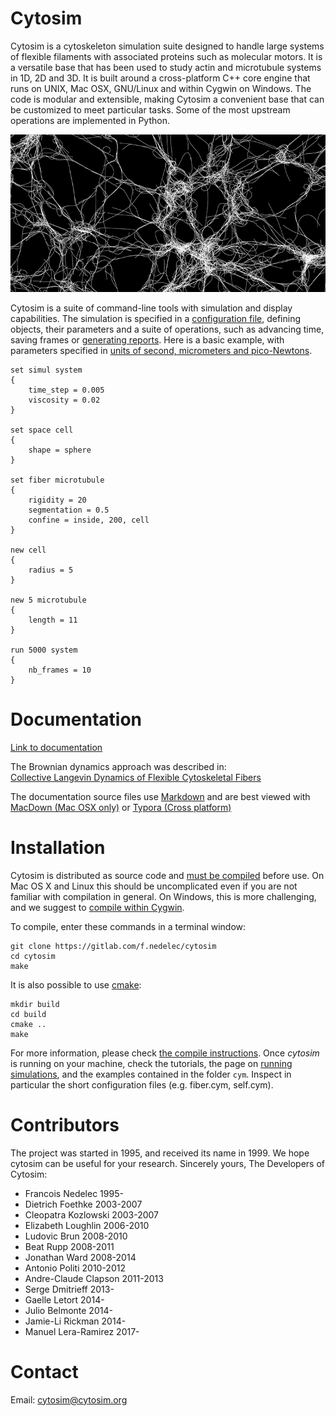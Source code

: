 # Cytosim

Cytosim is a cytoskeleton simulation suite designed to handle large systems of flexible filaments with associated proteins such as molecular motors. It is a versatile base that has been used to study actin and microtubule systems in 1D, 2D and 3D. It is built around a cross-platform C++ core engine that runs on UNIX, Mac OSX, GNU/Linux and within Cygwin on Windows. The code is modular and extensible, making Cytosim a convenient base that can be customized to meet particular tasks. Some of the most upstream operations are implemented in Python.

![Cytosim](doc/data/cytosim.png)

Cytosim is a suite of command-line tools with simulation and display capabilities. The simulation is specified in a [configuration file](doc/sim/config.md), defining objects, their parameters and a suite of operations, such as advancing time, saving frames or [generating reports](doc/sim/report.md). Here is a basic example, with parameters specified in [units of second, micrometers and pico-Newtons](doc/sim/units.md).

	
	set simul system
	{
	    time_step = 0.005
	    viscosity = 0.02
	}
	
	set space cell
	{
	    shape = sphere
	}
	
	set fiber microtubule
	{
	    rigidity = 20
	    segmentation = 0.5
	    confine = inside, 200, cell
	}
	    
	new cell
	{
	    radius = 5
	}
	
	new 5 microtubule
	{
	    length = 11
	}
	
	run 5000 system
	{
	    nb_frames = 10
	}

# Documentation

[Link to documentation](doc/index.md)

The Brownian dynamics approach was described in:  
[Collective Langevin Dynamics of Flexible Cytoskeletal Fibers](http://iopscience.iop.org/article/10.1088/1367-2630/9/11/427/meta)

The documentation source files use [Markdown](https://en.wikipedia.org/wiki/Markdown) and are best viewed with [MacDown (Mac OSX only)](https://macdown.uranusjr.com) or [Typora (Cross platform)](https://typora.io) 

# Installation

Cytosim is distributed as source code and [must be compiled](doc/compile/index.md) before use. On Mac OS X and Linux this should be uncomplicated even if you are not familiar with compilation in general. On Windows, this is more challenging, and we suggest to [compile within Cygwin](doc/compile/cygwin.md).

To compile, enter these commands in a terminal window:

	git clone https://gitlab.com/f.nedelec/cytosim
	cd cytosim
	make

It is also possible to use [cmake](https://cmake.org):

	mkdir build
	cd build
	cmake ..
	make

For more information, please check [the compile instructions](doc/compile/index.md).
Once *cytosim* is running on your machine, check the tutorials, the page on [running simulations](doc/main/runs.md), and the examples contained in the folder `cym`. Inspect in particular the short configuration files (e.g. fiber.cym, self.cym). 

# Contributors

 The project was started in 1995, and received its name in 1999.
 We hope cytosim can be useful for your research. 
 Sincerely yours, The Developers of Cytosim:

*  Francois Nedelec        1995-
*  Dietrich Foethke        2003-2007
*  Cleopatra Kozlowski     2003-2007
*  Elizabeth Loughlin      2006-2010
*  Ludovic Brun            2008-2010
*  Beat Rupp               2008-2011
*  Jonathan Ward           2008-2014
*  Antonio Politi          2010-2012
*  Andre-Claude Clapson    2011-2013
*  Serge Dmitrieff         2013-
*  Gaelle Letort           2014-
*  Julio Belmonte          2014-
*  Jamie-Li Rickman        2014-
*  Manuel Lera-Ramirez     2017-

# Contact

Email: cytosim@cytosim.org


